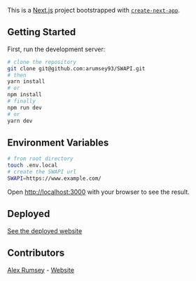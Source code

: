 This is a [Next.js](https://nextjs.org/) project bootstrapped with [`create-next-app`](https://github.com/vercel/next.js/tree/canary/packages/create-next-app).

## Getting Started

First, run the development server:

```bash
# clone the repository
git clone git@github.com:arumsey93/SWAPI.git
# then
yarn install
# or
npm install
# finally
npm run dev
# or
yarn dev
```

## Environment Variables

```bash
# from root directory
touch .env.local
# create the SWAPI url
SWAPI=https://www.example.com/
```

Open [http://localhost:3000](http://localhost:3000) with your browser to see the result.

## Deployed

[See the deployed website](https://swapi-five.vercel.app/)

## Contributors

[Alex Rumsey](https://github.com/arumsey93) - [Website](http://www.alexrumsey.dev)
